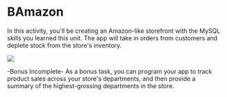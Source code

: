 # BAmazon
In this activity, you'll be creating an Amazon-like storefront with the MySQL skills you learned this unit.
The app will take in orders from customers and deplete stock from the store's inventory.

![](Customer.gif)


-Bonus Incomplete-
As a bonus task, you can program your app to track product sales across your store's departments,
and then provide a summary of the highest-grossing departments in the store.
